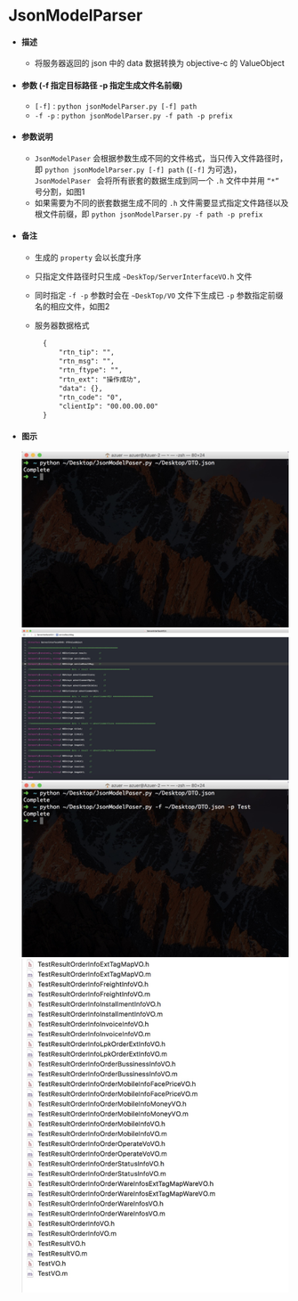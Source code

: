 # JsonModelParser

* #### 描述
	* 将服务器返回的 json 中的 data 数据转换为 objective-c 的 ValueObject
	
		
* #### 参数 (-f 指定目标路径 -p 指定生成文件名前缀)
	* ```[-f]``` : ```python jsonModelParser.py [-f] path```
	* ```-f -p``` :	```python jsonModelParser.py -f path -p prefix```
* #### 参数说明 
	* ```JsonModelPaser``` 会根据参数生成不同的文件格式，当只传入文件路径时，即 ```python jsonModelParser.py [-f] path``` (```[-f]``` 为可选)，```JsonModelPaser ``` 会将所有嵌套的数据生成到同一个 ```.h``` 文件中并用 ```“*”``` 号分割，如图1
	* 如果需要为不同的嵌套数据生成不同的 ```.h``` 文件需要显式指定文件路径以及根文件前缀，即 ```python jsonModelParser.py -f path -p prefix```

* #### 备注
	* 生成的 ```property``` 会以长度升序
	* 只指定文件路径时只生成 ```~DeskTop/ServerInterfaceVO.h``` 文件
	* 同时指定 ```-f -p``` 参数时会在 ```~DeskTop/VO``` 文件下生成已 ```-p``` 参数指定前缀名的相应文件，如图2
	* 服务器数据格式

			{
				"rtn_tip": "",
				"rtn_msg": "",
				"rtn_ftype": "",
				"rtn_ext": "操作成功",
				"data": {},
				"rtn_code": "0",
				"clientIp": "00.00.00.00"
			}
			
* #### 图示
	![图1](../imgs/jsonmodelpaser_3.png)	
	![图1](../imgs/jsonmodelpaser_1.png)
	![图1](../imgs/jsonmodelpaser_4.png)
	![图1](../imgs/jsonmodelpaser_2.png)
